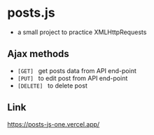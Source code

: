 # posts.js
- a small project to practice XMLHttpRequests
## Ajax methods
- ```[GET] ``` get posts data from API end-point
- ```[PUT] ``` to edit post from API end-point
- ```[DELETE] ``` to delete post
## Link
https://posts-js-one.vercel.app/
